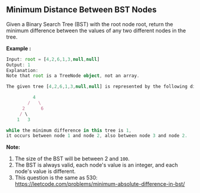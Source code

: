 ## Minimum Distance Between BST Nodes

Given a Binary Search Tree (BST) with the root node root, return the minimum difference between the values of any two different nodes in the tree.

__Example :__

```ts
Input: root = [4,2,6,1,3,null,null]
Output: 1
Explanation:
Note that root is a TreeNode object, not an array.

The given tree [4,2,6,1,3,null,null] is represented by the following diagram:

          4
        /   \
      2      6
     / \    
    1   3  

while the minimum difference in this tree is 1,  
it occurs between node 1 and node 2, also between node 3 and node 2.
```

__Note:__

1. The size of the BST will be between 2 and `100`.
2. The BST is always valid, each node's value is an integer, and each node's value is different.
3. This question is the same as 530: https://leetcode.com/problems/minimum-absolute-difference-in-bst/
